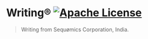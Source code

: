 # Writing® [![Apache License](https://img.shields.io/badge/license-Apache-blue.svg)](https://github.com/sequomics/writing/blob/master/LICENSE)
> Writing from Sequømics Corporation, India.
